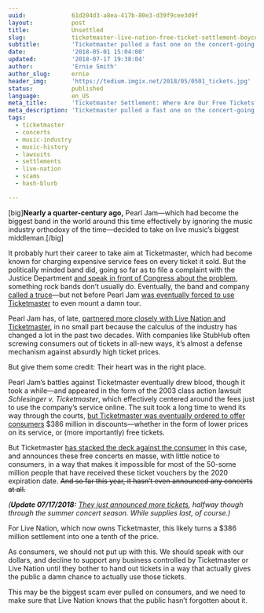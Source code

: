 ```yaml
---
uuid:             61d204d3-a8ea-417b-80e3-d39f9cee3d9f
layout:           post
title:            Unsettled
slug:             ticketmaster-live-nation-free-ticket-settlement-boycott
subtitle:         'Ticketmaster pulled a fast one on the concert-going public by making it impossible to redeem free tickets in a class-action settlement. We should boycott.'
date:             '2018-05-01 15:04:00'
updated:          '2018-07-17 19:38:04'
author:           'Ernie Smith'
author_slug:      ernie
header_img:       'https://tedium.imgix.net/2018/05/0501_tickets.jpg'
status:           published
language:         en_US
meta_title:       'Ticketmaster Settlement: Where Are Our Free Tickets?'
meta_description: 'Ticketmaster pulled a fast one on the concert-going public by making it impossible to redeem free tickets in a class-action settlement. We should boycott.'
tags:
  - ticketmaster
  - concerts
  - music-industry
  - music-history
  - lawsuits
  - settlements
  - live-nation
  - scams
  - hash-blurb

---
```


[big]**Nearly a quarter-century ago,** Pearl Jam—which had become the biggest band in the world around this time effectively by ignoring the music industry orthodoxy of the time—decided to take on live music’s biggest middleman.[/big]

It probably hurt their career to take aim at Ticketmaster, which had become known for charging expensive service fees on every ticket it sold. But the politically minded band did, going so far as to file a complaint with the Justice Department [and speak in front of Congress about the problem](http://articles.latimes.com/1994-07-01/entertainment/ca-10895_1_band-members), something rock bands don’t usually do. Eventually, the band and company [called a truce](https://www.washingtonpost.com/archive/lifestyle/1998/09/18/pearl-jam-playing-a-different-tune/c664d6df-26f3-40cb-bb2d-5c4f18014070/?utm_term=.0bcbc8506df9)—but not before Pearl Jam [was eventually forced to use Ticketmaster](https://www.nytimes.com/1995/06/15/arts/pearl-jam-bows-to-ticketmaster.html) to even mount a damn tour.

Pearl Jam has, of late, [partnered more closely with Live Nation and Ticketmaster](https://www.billboard.com/articles/business/8096339/pearl-jam-feud-ticketmaster-over-verified-fan-platform-tour), in no small part because the calculus of the industry has changed a lot in the past two decades. With companies like StubHub often screwing consumers out of tickets in all-new ways, it’s almost a defense mechanism against absurdly high ticket prices.

But give them some credit: Their heart was in the right place.

Pearl Jam’s battles against Ticketmaster eventually drew blood, though it took a while—and appeared in the form of the 2003 class action lawsuit *Schlesinger v. Ticketmaster*, which effectively centered around the fees just to use the company’s service online. The suit took a long time to wend its way through the courts, [but Ticketmaster was eventually ordered to offer consumers](https://www.nbcnews.com/business/business-news/america-check-your-email-you-could-have-free-ticketmaster-tickets-n595601) $386 million in discounts—whether in the form of lower prices on its service, or (more importantly) free tickets.

But Ticketmaster [has stacked the deck against the consumer](https://www.nytimes.com/2016/06/22/business/media/ticketmaster-lawsuit-vouchers.html) in this case, and announces these free concerts en masse, with little notice to consumers, in a way that makes it impossible for most of the 50-some million people that have received these ticket vouchers by the 2020 expiration date. ~~And so far this year, it hasn’t even announced any concerts at all.~~

*(**Update 07/17/2018:** [They just announced more tickets](http://settlement.livenation.com/), halfway though through the summer concert season. While supplies last, of course.)*

For Live Nation, which now owns Ticketmaster, this likely turns a $386 million settlement into one a tenth of the price.

As consumers, we should not put up with this. We should speak with our dollars, and decline to support any business controlled by Ticketmaster or Live Nation until they bother to hand out tickets in a way that actually gives the public a damn chance to actually use those tickets.

This may be the biggest scam ever pulled on consumers, and we need to make sure that Live Nation knows that the public hasn’t forgotten about it.
